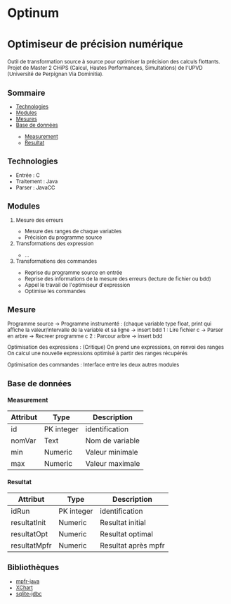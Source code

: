 <h1>Optinum</h1>
<h1><small>Optimiseur de précision numérique</<small></h1>

<!-- ====================================================================== -->

<p>Outil de transformation source à source pour optimiser la précision des calculs flottants. Projet de Master 2 CHiPS (Calcul, Hautes Performances, Simultations) de l'UPVD (Université de Perpignan Via Dominitia). </p>

<!-- ====================================================================== -->

<h2>Sommaire</h2>
<ul>
    <li><a href="#technologies">Technologies</a></li>
    <li><a href="#modules">Modules</a></li>
    <li><a href="#mesures">Mesures</a></li>
    <li><a href="#bdd">Base de données</a></li>
    <ul>
        <li><a href="#mesure">Measurement</a></li>
        <li><a href="#resultat">Resultat</a></li>
    </ul>
</ul>

<!-- ====================================================================== -->

<h2 id="technologies">Technologies</h2>
<ul>
	<li>Entrée : C</li>
	<li>Traitement : Java</li>
	<li>Parser : JavaCC</li>
</ul>

<!-- ====================================================================== -->

<h2 id="modules">Modules</h2>
<ol>
	<li>Mesure des erreurs</li>
	<ul>
		<li>Mesure des ranges de chaque variables</li>
		<li>Précision du programme source</li>
	</ul>
	<li>Transformations des expression</li>
	<ul>
		<li>...</li>
	</ul>
	<li>Transformations des commandes</li>
	<ul>
		<li>Reprise du programme source en entrée</li>
		<li>Reprise des informations de la mesure des erreurs (lecture de fichier ou bdd)</li>
		<li>Appel le travail de l'optimiseur d'expression</li>
		<li>Optimise les commandes</li>
	</ul>
</ol>

<!-- ====================================================================== -->

<h2 id="mesures">Mesure</h2>

<p>
   Programme source -> Programme instrumenté : (chaque variable type float, print qui affiche la valeur/intervalle de la variable et sa ligne -> insert bdd
   1 : Lire fichier c -> Parser en arbre -> Recreer programme c
   2 : Parcour arbre -> insert bdd
</p>

<p>
Optimisation des expressions : (Critique)
   On prend une expressions, on renvoi des ranges
   On calcul une nouvelle expressions optimisé à partir des ranges récupérés
</p>
<p>
Optimisation des commandes : 
   Interface entre les deux autres modules
</p>

<!-- ====================================================================== -->
<h2 id="bdd">Base de données</h2>

<h3 id="mesure">Measurement</h3>

| Attribut      | Type      | Description           |
| ------------- | --------- | --------------------- |
| id            | PK integer| identification        |
| nomVar        | Text      | Nom de variable       |
| min           | Numeric   | Valeur minimale       |
| max           | Numeric   | Valeur maximale       |

<h3 id="resultat">Resultat</h3>

| Attribut      | Type      | Description           |
| ------------- | --------- | --------------------- |
| idRun         | PK integer| identification        |
| resultatInit  | Numeric   | Resultat initial      |
| resultatOpt   | Numeric   | Resultat optimal      |
| resultatMpfr  | Numeric   | Resultat après mpfr   |

<!-- ====================================================================== -->
<h2 id="library">Bibliothèques</h2>

<ul>
    <li><a href="https://github.com/kframework/mpfr-java">mpfr-java</a></li>
    <li><a href="https://github.com/timmolter/XChart">XChart</a></li>
    <li><a href="https://github.com/xerial/sqlite-jdbc">sqlite-jdbc</a></li>
</ul>
